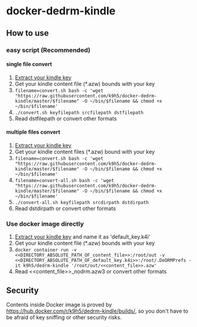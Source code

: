 # docker-dedrm-kindle

## How to use

### easy script (Recommended)

#### single file convert

1. [Extract your kindle key](https://github.com/apprenticeharper/DeDRM_tools/blob/b1d13f2b/src/DeDRM_Kindle%20for%20Mac%20and%20PC%20Key_Help.htm)
1. Get your kindle content file (*.azw) bounds with your key
1. `filename=convert.sh bash -c 'wget "https://raw.githubusercontent.com/k9h5/docker-dedrm-kindle/master/$filename" -O ~/bin/$filename && chmod +x ~/bin/$filename'`
1. `./convert.sh keyfilepath srcfilepath dstfilepath`
1. Read dstfilepath or convert other formats

#### multiple files convert

1. [Extract your kindle key](https://github.com/apprenticeharper/DeDRM_tools/blob/b1d13f2b/src/DeDRM_Kindle%20for%20Mac%20and%20PC%20Key_Help.htm)
1. Get your kindle content files (*.azw) bound with your key
1. `filename=convert.sh bash -c 'wget "https://raw.githubusercontent.com/k9h5/docker-dedrm-kindle/master/$filename" -O ~/bin/$filename && chmod +x ~/bin/$filename'`
1. `filename=convert-all.sh bash -c 'wget "https://raw.githubusercontent.com/k9h5/docker-dedrm-kindle/master/$filename" -O ~/bin/$filename && chmod +x ~/bin/$filename'`
1. `./convert-all.sh keyfilepath srcdirpath dstdirpath`
1. Read dstdirpath or convert other formats

### Use docker image directly

1. [Extract your kindle key](https://github.com/apprenticeharper/DeDRM_tools/blob/b1d13f2b/src/DeDRM_Kindle%20for%20Mac%20and%20PC%20Key_Help.htm) and name it as 'default_key.k4i'
1. Get your kindle content file (*.azw) bounds with your key
1. `docker container run -v <<DIRECTORY_ABSOLUTE_PATH_OF_content_file>>:/root/out -v <<DIRECTORY_ABSOLUTE_PATH_OF_default_key.k4i>>:/root/.DeDRMPrefs -it k9h5/dedrm-kindle '/root/out/<<content_file>>.azw'`
1. Read <<content_file>>_nodrm.azw3 or convert other formats

## Security

Contents inside Docker image is proved by [https://hub\.docker\.com/r/k9h5/dedrm\-kindle/builds/](https://hub.docker.com/r/k9h5/dedrm-kindle/builds/), so you don't have to be afraid of key sniffing or other security risks.
